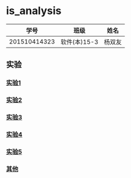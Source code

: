 # is_analysis
|学号|班级|姓名|
|:-------:|:-------------: | :----------:|
|201510414323|软件(本)15-3|杨双友|




## 实验

### [实验1](https://github.com/yangshuangyou/is_analysis/tree/master/test1)  
### [实验2](https://github.com/yangshuangyou/is_analysis/tree/master/test2) 
### [实验3](https://github.com/yangshuangyou/is_analysis/tree/master/test3)
### [实验4](https://github.com/yangshuangyou/is_analysis/tree/master/test4)
### [实验5](https://github.com/yangshuangyou/is_analysis/tree/master/test5)



### [其他](https://github.com/shadowsocks/shadowsocks-windows/wiki/Shadowsocks-Windows-%E4%BD%BF%E7%94%A8%E8%AF%B4%E6%98%8E) 
